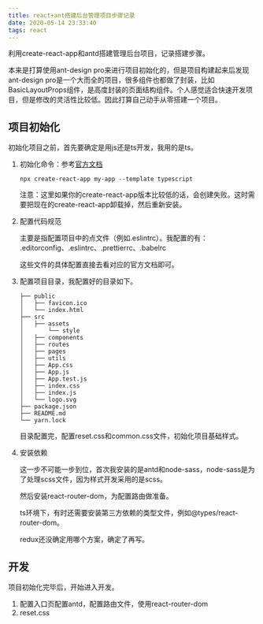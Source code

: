 ```yaml
---
title: react+ant搭建后台管理项目步骤记录
date: 2020-05-14 23:33:40
tags: react
---
```


利用create-react-app和antd搭建管理后台项目，记录搭建步骤。

<!-- more -->

本来是打算使用ant-design pro来进行项目初始化的，但是项目构建起来后发现ant-design pro是一个大而全的项目，很多组件也都做了封装，比如BasicLayoutProps组件，是高度封装的页面结构组件。个人感觉适合快速开发项目，但是修改的灵活性比较低。因此打算自己动手从零搭建一个项目。

## 项目初始化

初始化项目之前，首先要确定是用js还是ts开发，我用的是ts。

1. 初始化命令：参考[官方文档](https://zh-hans.reactjs.org/docs/static-type-checking.html#using-typescript-with-create-react-app)

    ```shell
    npx create-react-app my-app --template typescript
    ```
    注意：这里如果你的create-react-app版本比较低的话，会创建失败。这时需要把现在的create-react-app卸载掉，然后重新安装。

2. 配置代码规范

    主要是指配置项目中的点文件（例如.eslintrc）。我配置的有：
    .editorconfig、.eslintrc、.prettierrc、.babelrc

    这些文件的具体配置直接去看对应的官方文档即可。

3. 配置项目目录，我配置好的目录如下。
    ```
    ├── public
    │   ├── favicon.ico
    │   └── index.html
    ├── src
    │   ├── assets
    │       └── style
    │   ├── components
    │   ├── routes
    │   ├── pages
    │   ├── utils
    │   ├── App.css
    │   ├── App.js
    │   ├── App.test.js
    │   ├── index.css
    │   ├── index.js
    │   └── logo.svg
    ├── package.json
    ├── README.md
    └── yarn.lock
    ```
    目录配置完，配置reset.css和common.css文件，初始化项目基础样式。
4. 安装依赖

    这一步不可能一步到位，首次我安装的是antd和node-sass，node-sass是为了处理scss文件，因为样式开发采用的是scss。

    然后安装react-router-dom，为配置路由做准备。

    ts环境下，有时还需要安装第三方依赖的类型文件，例如@types/react-router-dom。

    redux还没确定用哪个方案，确定了再写。

## 开发

项目初始化完毕后，开始进入开发。
1. 配置入口页配置antd，配置路由文件，使用react-router-dom
2. reset.css

